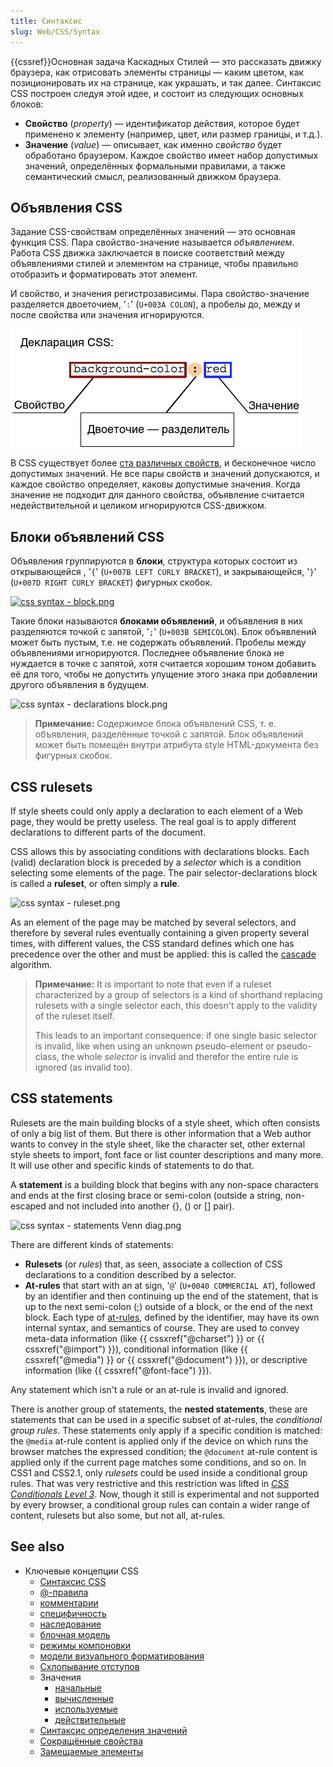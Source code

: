 ```yaml
---
title: Синтаксис
slug: Web/CSS/Syntax
---
```


{{cssref}}Основная задача Каскадных Стилей — это рассказать движку браузера, как отрисовать элементы страницы — каким цветом, как позиционировать их на странице, как украшать, и так далее. Синтаксис CSS построен следуя этой идее, и состоит из следующих основных блоков:

- **Свойство** (_property_) — идентификатор действия, которое будет применено к элементу (например, цвет, или размер границы, и т.д.).
- **Значение** (_value_) — описывает, как именно _свойство_ будет обработано браузером. Каждое свойство имеет набор допустимых значений, определённых формальными правилами, а также семантический смысл, реализованный движком браузера.

## Объявления CSS

Задание CSS-свойствам определённых значений — это основная функция CSS. Пара свойство-значение называется _объявлением_. Работа CSS движка заключается в поиске соответствий между объявлениями стилей и элементом на странице, чтобы правильно отобразить и форматировать этот элемент.

И свойство, и значения регистрозависимы. Пара свойство-значение разделяется двоеточием, '`:`' (`U+003A COLON`), а пробелы до, между и после свойства или значения игнорируются.

![css syntax - declaration.png](css_syntax_-_declaration.png)

В CSS существует более [ста различных свойств](/ru/docs/CSS/Reference), и бесконечное число допустимых значений. Не все пары свойств и значений допускаются, и каждое свойство определяет, каковы допустимые значения. Когда значение не подходит для данного свойства, объявление считается недействительной и целиком игнорируются CSS-движком.

## Блоки объявлений CSS

Объявления группируются в **блоки**, структура которых состоит из открывающейся , '`{`' (`U+007B LEFT CURLY BRACKET`), и закрывающейся, '`}`' (`U+007D RIGHT CURLY BRACKET`) фигурных скобок.

[![css syntax - block.png](/@api/deki/files/6165/=css_syntax_-_block.png)](/@api/deki/files/6165/=css_syntax_-_block.png)

Такие блоки называются **блоками объявлений**, и объявления в них разделяются точкой с запятой, '`;`' (`U+003B SEMICOLON`). Блок объявлений может быть пустым, т.е. не содержать объявлений. Пробелы между объявлениями игнорируются. Последнее объявление блока не нуждается в точке с запятой, хотя считается хорошим тоном добавить её для того, чтобы не допустить упущение этого знака при добавлении другого объявления в будущем.

![css syntax - declarations block.png](/@api/deki/files/6166/=css_syntax_-_declarations_block.png)

> **Примечание:** Содержимое блока объявлений CSS, т. е. объявления, разделённые точкой с запятой. Блок объявлений может быть помещён внутри атрибута style HTML-документа без фигурных скобок.

## CSS rulesets

If style sheets could only apply a declaration to each element of a Web page, they would be pretty useless. The real goal is to apply different declarations to different parts of the document.

CSS allows this by associating conditions with declarations blocks. Each (valid) declaration block is preceded by a _selector_ which is a condition selecting some elements of the page. The pair selector-declarations block is called a **ruleset**, or often simply a **rule**.

![css syntax - ruleset.png](/@api/deki/files/6167/=css_syntax_-_ruleset.png)

As an element of the page may be matched by several selectors, and therefore by several rules eventually containing a given property several times, with different values, the CSS standard defines which one has precedence over the other and must be applied: this is called the [cascade](/en/CSS/Getting_Started/Cascading_and_inheritance) algorithm.

> **Примечание:** It is important to note that even if a ruleset characterized by a group of selectors is a kind of shorthand replacing rulesets with a single selector each, this doesn't apply to the validity of the ruleset itself.
>
> This leads to an important consequence: if one single basic selector is invalid, like when using an unknown pseudo-element or pseudo-class, the whole _selector_ is invalid and therefor the entire rule is ignored (as invalid too).

## CSS statements

Rulesets are the main building blocks of a style sheet, which often consists of only a big list of them. But there is other information that a Web author wants to convey in the style sheet, like the character set, other external style sheets to import, font face or list counter descriptions and many more. It will use other and specific kinds of statements to do that.

A **statement** is a building block that begins with any non-space characters and ends at the first closing brace or semi-colon (outside a string, non-escaped and not included into another {}, () or \[] pair).

![css syntax - statements Venn diag.png](/@api/deki/files/6168/=css_syntax_-_statements_Venn_diag.png)

There are different kinds of statements:

- **Rulesets** (or _rules_) that, as seen, associate a collection of CSS declarations to a condition described by a selector.
- **At-rules** that start with an at sign, '`@`' (`U+0040 COMMERCIAL AT`), followed by an identifier and then continuing up the end of the statement, that is up to the next semi-colon (;) outside of a block, or the end of the next block. Each type of [at-rules](/en/CSS/At-rule), defined by the identifier, may have its own internal syntax, and semantics of course. They are used to convey meta-data information (like {{ cssxref("@charset") }} or {{ cssxref("@import") }}), conditional information (like {{ cssxref("@media") }} or {{ cssxref("@document") }}), or descriptive information (like {{ cssxref("@font-face") }}).

Any statement which isn't a rule or an at-rule is invalid and ignored.

There is another group of statements, the **nested statements**, these are statements that can be used in a specific subset of at-rules, the _conditional group rules_. These statements only apply if a specific condition is matched: the `@media` at-rule content is applied only if the device on which runs the browser matches the expressed condition; the `@document` at-rule content is applied only if the current page matches some conditions, and so on. In CSS1 and CSS2.1, only _rulesets_ could be used inside a conditional group rules. That was very restrictive and this restriction was lifted in [_CSS Conditionals Level 3_](/en/CSS/CSS3#Conditionals). Now, though it still is experimental and not supported by every browser, a conditional group rules can contain a wider range of content, rulesets but also some, but not all, at-rules.

## See also

- Ключевые концепции CSS
  - [Синтаксис CSS](/ru/docs/Web/CSS/Syntax)
  - [@-правила](/ru/docs/Web/CSS/At-rule)
  - [комментарии](/ru/docs/Web/CSS/Comments)
  - [специфичность](/ru/docs/Web/CSS/Specificity)
  - [наследование](/ru/docs/Web/CSS/inheritance)
  - [блочная модель](/ru/docs/Web/CSS/CSS_Box_Model/Introduction_to_the_CSS_box_model)
  - [режимы компоновки](/ru/docs/Web/CSS/Layout_mode)
  - [модели визуального форматирования](/ru/docs/Web/CSS/Visual_formatting_model)
  - [Схлопывание отступов](/ru/docs/Web/CSS/CSS_Box_Model/Mastering_margin_collapsing)
  - Значения
    - [начальные](/ru/docs/Web/CSS/initial_value)
    - [вычисленные](/ru/docs/Web/CSS/computed_value)
    - [используемые](/ru/docs/Web/CSS/used_value)
    - [действительные](/ru/docs/Web/CSS/actual_value)
  - [Синтаксис определения значений](/ru/docs/Web/CSS/Value_definition_syntax)
  - [Сокращённые свойства](/ru/docs/Web/CSS/Shorthand_properties)
  - [Замещаемые элементы](/ru/docs/Web/CSS/Replaced_element)
